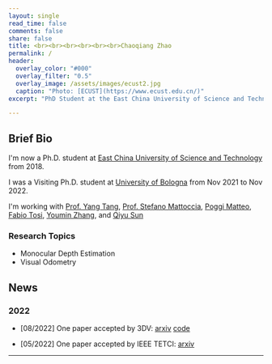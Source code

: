 ```yaml
---
layout: single
read_time: false
comments: false
share: false
title: <br><br><br><br><br><br>Chaoqiang Zhao
permalink: /
header:
  overlay_color: "#000"
  overlay_filter: "0.5"
  overlay_image: /assets/images/ecust2.jpg
  caption: "Photo: [ECUST](https://www.ecust.edu.cn/)"
excerpt: "PhD Student at the East China University of Science and Technology <br><br>"

---
```


## Brief Bio

I'm now a Ph.D. student at [East China University of Science and Technology](https://www.ecust.edu.cn/) from 2018.

I was a Visiting Ph.D. student at [University of Bologna](https://www.unibo.it/en) from Nov 2021 to Nov 2022.

I'm working with [Prof. Yang Tang](http://www.ytangecust.com/), [Prof. Stefano Mattoccia](http://vision.deis.unibo.it/~smatt/Site/Home.html), [Poggi Matteo](https://mattpoggi.github.io/), [Fabio Tosi](http://vision.disi.unibo.it/~ftosi/), [Youmin Zhang](https://youmi-zym.github.io/), and [Qiyu Sun]()

### Research Topics
* Monocular Depth Estimation
* Visual Odometry

<div id='featured'></div>

## News

### 2022



* [08/2022] One paper accepted by 3DV: [arxiv](https://arxiv.org/abs/2208.03543) [code](https://github.com/zxcqlf/MonoViT)

* [05/2022] One paper accepted by IEEE TETCI: [arxiv](https://arxiv.org/pdf/2107.13137.pdf)

---
